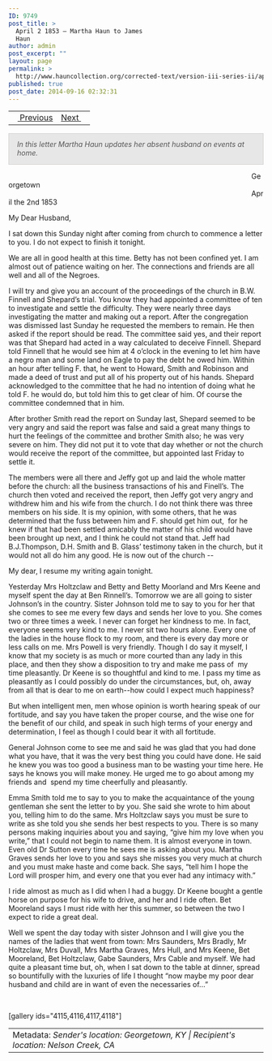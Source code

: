 ```yaml
---
ID: 9749
post_title: >
  April 2 1853 – Martha Haun to James
  Haun
author: admin
post_excerpt: ""
layout: page
permalink: >
  http://www.hauncollection.org/corrected-text/version-iii-series-ii/april-2-1853-martha-haun-to-james-haun/
published: true
post_date: 2014-09-16 02:32:31
---
```

<table style="width: 100%;">
<tbody>
<tr>
<td style="text-align: left;"><a title="March 15 1853" href="http://www.hauncollection.org/version-3/version-iii-series-ii/march-15-1853-w-h-haun-to-john-j-haun/"><img src="https://lh3.googleusercontent.com/-EFJpxxNiPNw/VqgtWBCZrMI/AAAAAAAAAFU/WfY4lPFWWkg/s800-Ic42/Soeb-Plain-Arrows-8-10px.png" alt="" width="10" height="10" /> Previous</a></td>
<td style="text-align: right;"><a title="May 24 1853" href="http://www.hauncollection.org/version-3/version-iii-series-ii/may-24-1853-martha-haun-to-james-haun/">Next <img src="https://lh3.googleusercontent.com/-67k0cYlpXHw/VqgtWKz1MXI/AAAAAAAAAFU/k9PW_Piyurk/s800-Ic42/Soeb-Plain-Arrows-5-10px.png" alt="" width="10" height="10" /></a></td>
</tr>
</tbody>
</table>
<p style="padding: 12px 16px 14px 16px; color: #555555; background-color: #e8e7e7; border: #d2d0cf 1px solid;"><em>In this letter Martha Haun updates her absent husband on events at home.
</em></p>
<span style="margin-left: 480px;">Georgetown</span>
<span style="margin-left: 480px;">April the 2nd 1853</span>

My Dear Husband,

I sat down this Sunday night after coming from church to commence a letter to you. I do not expect to finish it tonight.

We are all in good health at this time. Betty has not been confined yet. I am almost out of patience waiting on her. The connections and friends are all well and all of the Negroes.

I will try and give you an account of the proceedings of the church in B.W. Finnell and Shepard’s trial. You know they had appointed a committee of ten to investigate and settle the difficulty. They were nearly three days investigating the matter and making out a report. After the congregation was dismissed last Sunday he requested the members to remain. He then asked if the report should be read. The committee said yes, and their report was that Shepard had acted in a way calculated to deceive Finnell. Shepard told Finnell that he would see him at 4 o’clock in the evening to let him have a negro man and some land on Eagle to pay the debt he owed him. Within an hour after telling F. that, he went to Howard, Smith and Robinson and made a deed of trust and put all of his property out of his hands. Shepard acknowledged to the committee that he had no intention of doing what he told F. he would do, but told him this to get clear of him. Of course the committee condemned that in him.

After brother Smith read the report on Sunday last, Shepard seemed to be very angry and said the report was false and said a great many things to hurt the feelings of the committee and brother Smith also; he was very severe on him. They did not put it to vote that day whether or not the church would receive the report of the committee, but appointed last Friday to settle it.

The members were all there and Jeffy got up and laid the whole matter before the church: all the business transactions of his and Finell’s. The church then voted and received the report, then Jeffy got very angry and withdrew him and his wife from the church. I do not think there was three members on his side. It is my opinion, with some others, that he was determined that the fuss between him and F. should get him out,  for he knew if that had been settled amicably the matter of his child would have been brought up next, and I think he could not stand that. Jeff had B.J.Thompson, D.H. Smith and B. Glass’ testimony taken in the church, but it would not all do him any good. He is now out of the church --

My dear, I resume my writing again tonight.

Yesterday Mrs Holtzclaw and Betty and Betty Moorland and Mrs Keene and myself spent the day at Ben Rinnell’s. Tomorrow we are all going to sister Johnson’s in the country. Sister Johnson told me to say to you for her that she comes to see me every few days and sends her love to you. She comes two or three times a week. I never can forget her kindness to me. In fact, everyone seems very kind to me. I never sit two hours alone. Every one of the ladies in the house flock to my room, and there is every day more or less calls on me. Mrs Powell is very friendly. Though I do say it myself, I know that my society is as much or more courted than any lady in this place, and then they show a disposition to try and make me pass of  my time pleasantly. Dr Keene is so thoughtful and kind to me. I pass my time as pleasantly as I could possibly do under the circumstances, but, oh, away from all that is dear to me on earth--how could I expect much happiness?

But when intelligent men, men whose opinion is worth hearing speak of our fortitude, and say you have taken the proper course, and the wise one for the benefit of our child, and speak in such high terms of your energy and determination, I feel as though I could bear it with all fortitude.

General Johnson come to see me and said he was glad that you had done what you have, that it was the very best thing you could have done. He said he knew you was too good a business man to be wasting your time here. He says he knows you will make money. He urged me to go about among my friends and  spend my time cheerfully and pleasantly.

Emma Smith told me to say to you to make the acquaintance of the young gentleman she sent the letter to by you. She said she wrote to him about you, telling him to do the same. Mrs Holtzclaw says you must be sure to write as she told you she sends her best respects to you. There is so many persons making inquiries about you and saying, “give him my love when you write,” that I could not begin to name them. It is almost everyone in town. Even old Dr Sutton every time he sees me is asking about you. Martha Graves sends her love to you and says she misses you very much at church and you must make haste and come back. She says, “tell him I hope the Lord will prosper him, and every one that you ever had any intimacy with.”

I ride almost as much as I did when I had a buggy. Dr Keene bought a gentle horse on purpose for his wife to drive, and her and I ride often. Bet Mooreland says I must ride with her this summer, so between the two I expect to ride a great deal.

Well we spent the day today with sister Johnson and I will give you the names of the ladies that went from town: Mrs Saunders, Mrs Bradly, Mr Holtzclaw, Mrs Duvall, Mrs Martha Graves, Mrs Hull, and Mrs Keene, Bet Mooreland, Bet Holtzclaw, Gabe Saunders, Mrs Cable and myself. We had quite a pleasant time but, oh, when I sat down to the table at dinner, spread so bountifully with the luxuries of life I thought “now maybe my poor dear husband and child are in want of even the necessaries of...”

&nbsp;

[gallery ids="4115,4116,4117,4118"]
<table style="width: 100%;">
<tbody>
<tr>
<td>Metadata: <em>Sender's location: Georgetown, KY | Recipient's location: Nelson Creek, CA</em></td>
</tr>
</tbody>
</table>